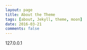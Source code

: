 ```yaml
---
layout: page
title: About the Theme
tags: [about, Jekyll, theme, moon]
date: 2016-03-21
comments: false
---
```

    
127.0.0.1
